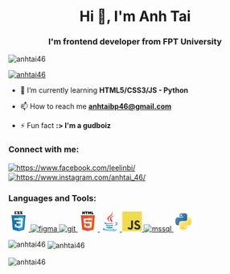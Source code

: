 <h1 align="center">Hi 👋, I'm Anh Tai</h1>
<h3 align="center">I'm frontend developer from FPT University</h3>

<p align="left"> <img src="https://komarev.com/ghpvc/?username=anhtai46&label=Profile%20views&color=0e75b6&style=flat" alt="anhtai46" /> </p>

<p align="left"> <a href="https://github.com/ryo-ma/github-profile-trophy"><img src="https://github-profile-trophy.vercel.app/?username=anhtai46" alt="anhtai46" /></a> </p>

- 🌱 I’m currently learning **HTML5/CSS3/JS - Python**

- 📫 How to reach me **anhtaibp46@gmail.com**

- ⚡ Fun fact **:> I'm a gudboiz**

<h3 align="left">Connect with me:</h3>
<p align="left">
<a href="https://fb.com/https://www.facebook.com/leelinbi/" target="blank"><img align="center" src="https://raw.githubusercontent.com/rahuldkjain/github-profile-readme-generator/master/src/images/icons/Social/facebook.svg" alt="https://www.facebook.com/leelinbi/" height="30" width="40" /></a>
<a href="https://instagram.com/https://www.instagram.com/anhtai_46/" target="blank"><img align="center" src="https://raw.githubusercontent.com/rahuldkjain/github-profile-readme-generator/master/src/images/icons/Social/instagram.svg" alt="https://www.instagram.com/anhtai_46/" height="30" width="40" /></a>
</p>

<h3 align="left">Languages and Tools:</h3>
<p align="left"> <a href="https://www.w3schools.com/css/" target="_blank" rel="noreferrer"> <img src="https://raw.githubusercontent.com/devicons/devicon/master/icons/css3/css3-original-wordmark.svg" alt="css3" width="40" height="40"/> </a> <a href="https://www.figma.com/" target="_blank" rel="noreferrer"> <img src="https://www.vectorlogo.zone/logos/figma/figma-icon.svg" alt="figma" width="40" height="40"/> </a> <a href="https://git-scm.com/" target="_blank" rel="noreferrer"> <img src="https://www.vectorlogo.zone/logos/git-scm/git-scm-icon.svg" alt="git" width="40" height="40"/> </a> <a href="https://www.w3.org/html/" target="_blank" rel="noreferrer"> <img src="https://raw.githubusercontent.com/devicons/devicon/master/icons/html5/html5-original-wordmark.svg" alt="html5" width="40" height="40"/> </a> <a href="https://www.java.com" target="_blank" rel="noreferrer"> <img src="https://raw.githubusercontent.com/devicons/devicon/master/icons/java/java-original.svg" alt="java" width="40" height="40"/> </a> <a href="https://developer.mozilla.org/en-US/docs/Web/JavaScript" target="_blank" rel="noreferrer"> <img src="https://raw.githubusercontent.com/devicons/devicon/master/icons/javascript/javascript-original.svg" alt="javascript" width="40" height="40"/> </a> <a href="https://www.microsoft.com/en-us/sql-server" target="_blank" rel="noreferrer"> <img src="https://www.svgrepo.com/show/303229/microsoft-sql-server-logo.svg" alt="mssql" width="40" height="40"/> </a> <a href="https://www.python.org" target="_blank" rel="noreferrer"> <img src="https://raw.githubusercontent.com/devicons/devicon/master/icons/python/python-original.svg" alt="python" width="40" height="40"/> </a> </p>

<p><img align="left" src="https://github-readme-stats.vercel.app/api/top-langs?username=anhtai46&show_icons=true&locale=en&layout=compact" alt="anhtai46" /></p>

<p>&nbsp;<img align="center" src="https://github-readme-stats.vercel.app/api?username=anhtai46&show_icons=true&locale=en" alt="anhtai46" /></p>

<p><img align="center" src="https://github-readme-streak-stats.herokuapp.com/?user=anhtai46&" alt="anhtai46" /></p>
